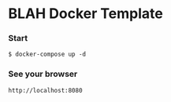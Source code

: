 # BLAH Docker Template

### Start
````
$ docker-compose up -d
````

### See your browser
````
http://localhost:8080
````
